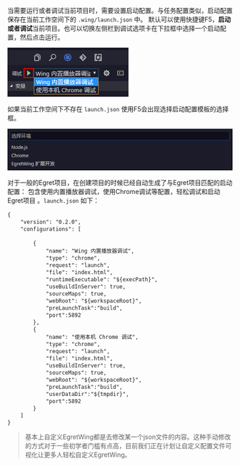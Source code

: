 

当需要运行或者调试当前项目时，需要设置启动配置。与任务配置类似，启动配置保存在当前工作空间下的 `.wing/launch.json` 中。
默认可以使用快捷键F5，**启动或者调试**当前项目。也可以切换左侧栏到调试选项卡在下拉框中选择一个启动配置，然后点击运行。

![](7.png)

如果当前工作空间下不存在 `launch.json` 使用F5会出现选择启动配置模板的选择框。

![](6.png)

对于一般的Egret项目，在创建项目的时候已经自动生成了与Egret项目匹配的启动配置： 包含使用内置播放器调试，使用Chrome调试等配置，轻松调试和启动Egret项目 。`launch.json` 如下：

```
{
	"version": "0.2.0",
	"configurations": [
		
		{
			"name": "Wing 内置播放器调试",
			"type": "chrome",
			"request": "launch",
			"file": "index.html",
			"runtimeExecutable": "${execPath}",
			"useBuildInServer": true,
			"sourceMaps": true,
			"webRoot": "${workspaceRoot}",
			"preLaunchTask":"build",
			"port":5892
		},
		{
			"name": "使用本机 Chrome 调试",
			"type": "chrome",
			"request": "launch",
			"file": "index.html",
			"useBuildInServer": true,
			"sourceMaps": true,
			"webRoot": "${workspaceRoot}",
			"preLaunchTask":"build",
			"userDataDir":"${tmpdir}",
			"port":5892
		}
	]
}
```

> 基本上自定义EgretWing都是去修改某一个json文件的内容。这种手动修改的方式对于一些初学者门槛有点高，目前我们正在计划让自定义配置文件可视化让更多人轻松自定义EgretWing。

